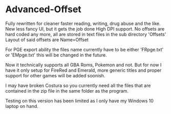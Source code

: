 # Advanced-Offset


Fully rewritten for cleaner faster reading, writing, drug abuse and the like.
New less fancy UI, but it gets the job done
High DPI support.
No offsets are hard coded any more, all are stored in text files in the sub directory 'Offsets'
Layout of said offsets are Name=Offset

For PGE export ability the files name currently have to be either 'FRpge.txt' or 'EMpge.txt' this will be changed in the future.

Now it technically supports all GBA Roms, Pokemon and not. But for now I have it only setup for FireRed and Emerald, more generic titles and proper support for other games will be added soonish.

I may have broken Costura so you currently need all the files that are contained in the zip file in the same folder as the program.

Testing on this version has been limited as I only have my Windows 10 laptop on hand.
